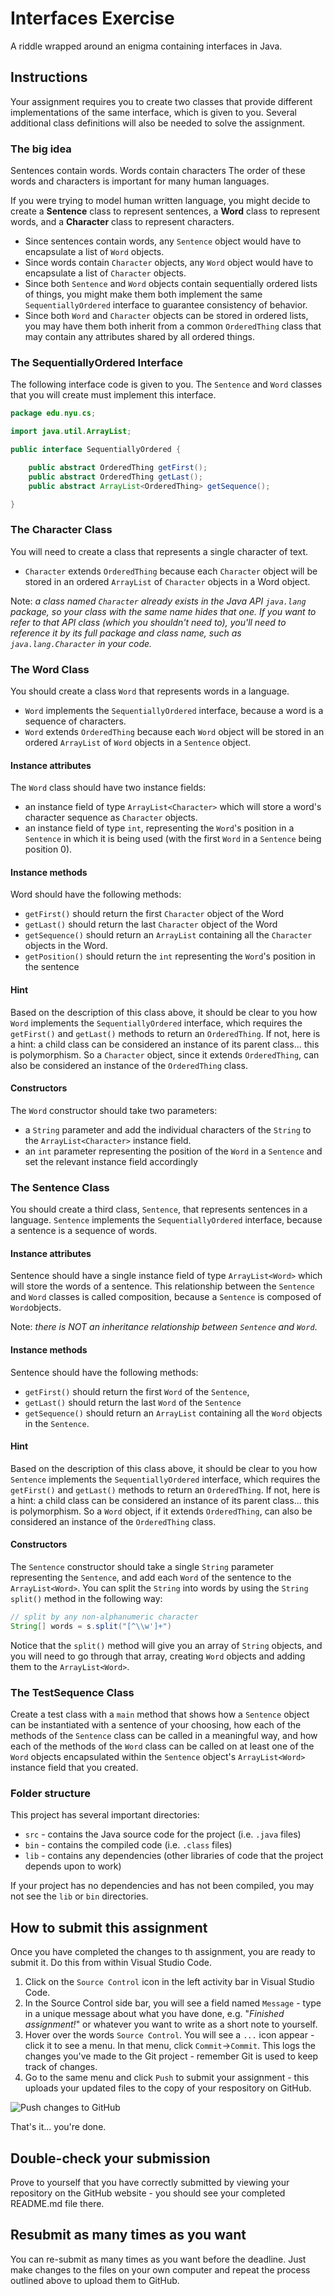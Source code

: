# Interfaces Exercise

A riddle wrapped around an enigma containing interfaces in Java.

## Instructions

Your assignment requires you to create two classes that provide different implementations of the same interface, which is given to you. Several additional class definitions will also be needed to solve the assignment.

### The big idea

Sentences contain words. Words contain characters The order of these words and characters is important for many human languages.

If you were trying to model human written language, you might decide to create a **Sentence** class to represent sentences, a **Word** class to represent words, and a **Character** class to represent characters.

- Since sentences contain words, any `Sentence` object would have to encapsulate a list of `Word` objects.
- Since words contain `Character` objects, any `Word` object would have to encapsulate a list of `Character` objects.
- Since both `Sentence` and `Word` objects contain sequentially ordered lists of things, you might make them both implement the same `SequentiallyOrdered` interface to guarantee consistency of behavior.
- Since both `Word` and `Character` objects can be stored in ordered lists, you may have them both inherit from a common `OrderedThing` class that may contain any attributes shared by all ordered things.

### The SequentiallyOrdered Interface

The following interface code is given to you. The `Sentence` and `Word` classes that you will create must implement this interface.

```java
package edu.nyu.cs;

import java.util.ArrayList;

public interface SequentiallyOrdered {

    public abstract OrderedThing getFirst();
    public abstract OrderedThing getLast();
    public abstract ArrayList<OrderedThing> getSequence();

}
```

### The Character Class

You will need to create a class that represents a single character of text.

- `Character` extends `OrderedThing` because each `Character` object will be stored in an ordered `ArrayList` of `Character` objects in a Word object.

Note: _a class named `Character` already exists in the Java API `java.lang` package, so your class with the same name hides that one. If you want to refer to that API class (which you shouldn't need to), you'll need to reference it by its full package and class name, such as `java.lang.Character` in your code._

### The Word Class

You should create a class `Word` that represents words in a language.

- `Word` implements the `SequentiallyOrdered` interface, because a word is a sequence of characters.
- `Word` extends `OrderedThing` because each `Word` object will be stored in an ordered `ArrayList` of `Word` objects in a `Sentence` object.

#### Instance attributes

The `Word` class should have two instance fields:

- an instance field of type `ArrayList<Character>` which will store a word's character sequence as `Character` objects.
- an instance field of type `int`, representing the `Word`'s position in a `Sentence` in which it is being used (with the first `Word` in a `Sentence` being position 0).

#### Instance methods

Word should have the following methods:

- `getFirst()` should return the first `Character` object of the Word
- `getLast()` should return the last `Character` object of the Word
- `getSequence()` should return an `ArrayList` containing all the `Character` objects in the Word.
- `getPosition()` should return the `int` representing the `Word`'s position in the sentence

#### Hint

Based on the description of this class above, it should be clear to you how `Word` implements the `SequentiallyOrdered` interface, which requires the `getFirst()` and `getLast()` methods to return an `OrderedThing`. If not, here is a hint: a child class can be considered an instance of its parent class... this is polymorphism. So a `Character` object, since it extends `OrderedThing`, can also be considered an instance of the `OrderedThing` class.

#### Constructors

The `Word` constructor should take two parameters:

- a `String` parameter and add the individual characters of the `String` to the `ArrayList<Character>` instance field.
- an `int` parameter representing the position of the `Word` in a `Sentence` and set the relevant instance field accordingly

### The Sentence Class

You should create a third class, `Sentence`, that represents sentences in a language. `Sentence` implements the `SequentiallyOrdered` interface, because a sentence is a sequence of words.

#### Instance attributes

Sentence should have a single instance field of type `ArrayList<Word>` which will store the words of a sentence. This relationship between the `Sentence` and `Word` classes is called composition, because a `Sentence` is composed of `Word`objects.

Note: _there is NOT an inheritance relationship between `Sentence` and `Word`_.

#### Instance methods

Sentence should have the following methods:

- `getFirst()` should return the first `Word` of the `Sentence`,
- `getLast()` should return the last `Word` of the `Sentence`
- `getSequence()` should return an `ArrayList` containing all the `Word` objects in the `Sentence`.

#### Hint

Based on the description of this class above, it should be clear to you how `Sentence` implements the `SequentiallyOrdered` interface, which requires the `getFirst()` and `getLast()` methods to return an `OrderedThing`. If not, here is a hint: a child class can be considered an instance of its parent class... this is polymorphism. So a `Word` object, if it extends `OrderedThing`, can also be considered an instance of the `OrderedThing` class.

#### Constructors

The `Sentence` constructor should take a single `String` parameter representing the `Sentence`, and add each `Word` of the sentence to the `ArrayList<Word>`. You can split the `String` into words by using the `String` `split()` method in the following way:

```java
// split by any non-alphanumeric character
String[] words = s.split("[^\\w']+")
```

Notice that the `split()` method will give you an array of `String` objects, and you will need to go through that array, creating `Word` objects and adding them to the `ArrayList<Word>`.

### The TestSequence Class

Create a test class with a `main` method that shows how a `Sentence` object can be instantiated with a sentence of your choosing, how each of the methods of the `Sentence` class can be called in a meaningful way, and how each of the methods of the `Word` class can be called on at least one of the `Word` objects encapsulated within the `Sentence` object's `ArrayList<Word>` instance field that you created.

### Folder structure

This project has several important directories:

- `src` - contains the Java source code for the project (i.e. `.java` files)
- `bin` - contains the compiled code (i.e. `.class` files)
- `lib` - contains any dependencies (other libraries of code that the project depends upon to work)

If your project has no dependencies and has not been compiled, you may not see the `lib` or `bin` directories.

## How to submit this assignment

Once you have completed the changes to th assignment, you are ready to submit it. Do this from within Visual Studio Code.

1. Click on the `Source Control` icon in the left activity bar in Visual Studio Code.
1. In the Source Control side bar, you will see a field named `Message` - type in a unique message about what you have done, e.g. "_Finished assignment!_" or whatever you want to write as a short note to yourself.
1. Hover over the words `Source Control`. You will see a `...` icon appear - click it to see a menu. In that menu, click `Commit`->`Commit`. This logs the changes you've made to the Git project - remember Git is used to keep track of changes.
1. Go to the same menu and click `Push` to submit your assignment - this uploads your updated files to the copy of your respository on GitHub.

![Push changes to GitHub](./images/how_to_push_changes_to_github_from_vscode.png)

That's it... you're done.

## Double-check your submission

Prove to yourself that you have correctly submitted by viewing your repository on the GitHub website - you should see your completed README.md file there.

## Resubmit as many times as you want

You can re-submit as many times as you want before the deadline. Just make changes to the files on your own computer and repeat the process outlined above to upload them to GitHub.
